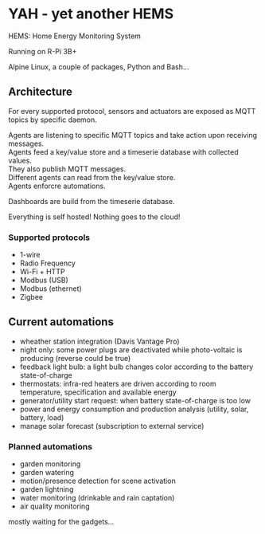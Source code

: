 # YAH - yet another HEMS

HEMS: Home Energy Monitoring System

Running on R-Pi 3B+

Alpine Linux, a couple of packages, Python and Bash...

## Architecture

For every supported protocol, sensors and actuators are exposed as MQTT topics by specific daemon.

Agents are listening to specific MQTT topics and take action upon receiving messages. \
Agents feed a key/value store and a timeserie database with collected values. \
They also publish MQTT messages. \
Different agents can read from the key/value store. \
Agents enforcre automations.

Dashboards are build from the timeserie database.

Everything is self hosted! Nothing goes to the cloud!

### Supported protocols

- 1-wire
- Radio Frequency
- Wi-Fi + HTTP
- Modbus (USB)
- Modbus (ethernet)
- Zigbee

## Current automations

- wheather station integration (Davis Vantage Pro)
- night only: some power plugs are deactivated while photo-voltaic is producing (reverse could be true)
- feedback light bulb: a light bulb changes color according to the battery state-of-charge
- thermostats: infra-red heaters are driven according to room temperature, specification and available energy
- generator/utility start request: when battery state-of-charge is too low
- power and energy consumption and production analysis (utility, solar, battery, load)
- manage solar forecast (subscription to external service)

### Planned automations

- garden monitoring
- garden watering
- motion/presence detection for scene activation
- garden lightning
- water monitoring (drinkable and rain captation)
- air quality monitoring

mostly waiting for the gadgets...
